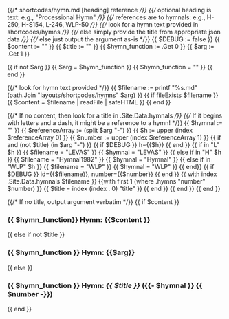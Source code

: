 {{/* shortcodes/hymn.md [heading] reference */}}
{{/* optional heading is text: e.g., "Processional Hymn" */}}
{{/* references are to hymnals: e.g., H-250, H-S154, L-246, WLP-50 */}}
{{/* look for a hymn text provided in shortcodes/hymns */}}
{{/* else simply provide the title from appropriate json data */}}
{{/* else just output the argument as-is */}}
{{ $DEBUG := false }}
{{ $content := "" }}
{{ $title := "" }}
{{ $hymn_function := .Get 0 }}
{{ $arg := .Get 1 }}

{{ if not $arg }}
	{{ $arg = $hymn_function }}
	{{ $hymn_function = "" }}
{{ end }}

{{/* look for hymn text provided */}}
{{ $filename := printf "%s.md" (path.Join "layouts/shortcodes/hymns" $arg) }}
{{ if fileExists $filename }}
	{{ $content = $filename | readFile | safeHTML }}
{{ end }}

{{/* If no content, then look for a title in .Site.Data.hymnals */}}
{{/* If it begins with letters and a dash, it might be a reference to a hymn! */}}
{{ $hymnal := "" }}
{{ $referenceArray := (split $arg "-") }}
{{ $h := upper (index $referenceArray 0) }}
{{ $number := upper (index $referenceArray 1) }}
{{ if and (not $title) (in $arg "-") }}
	{{ if $DEBUG }} h={{$h}} {{ end }}
	{{ if in "L"  $h }}
		{{ $filename = "LEVAS" }}
		{{ $hymnal = "LEVAS" }}
	{{ else if in "H" $h }}
		{{ $filename = "Hymnal1982" }}
		{{ $hymnal = "Hymnal" }}
	{{ else if in "WLP" $h }}
		{{ $filename = "WLP" }}
		{{ $hymnal = "WLP" }}
	{{ end}}
	{{ if $DEBUG }} id={{$filename}}, number={{$number}} {{ end }}
	{{ with index .Site.Data.hymnals $filename }}
		{{with first 1 (where .hymns "number" $number) }}
			{{ $title = index (index . 0) "title" }}
		{{ end }}
	{{ end }}
{{ end }}

{{/* If no title, output argument verbatim */}}
{{ if $content }}
### {{ $hymn_function}} Hymn: {{$content }}
{{ else if not $title }}
### {{ $hymn_function }} Hymn: {{$arg}}
{{ else }}
### {{ $hymn_function }} Hymn: _{{ $title }}_ ({{- $hymnal }} {{ $number -}})
{{ end }}
